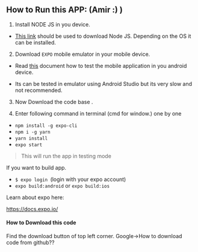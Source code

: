 ## How to Run this APP: (Amir :) )

1. Install NODE JS in you device.

- [This link](https://nodejs.org/en/) should be used to download Node JS. Depending on the OS it can be installed.

2. Download `EXPO` mobile emulator in your mobile device.
- Read [this](https://docs.expo.io/guides/testing-on-devices/) document how to test the mobile application in you android device.

- Its can be tested in emulator using Android Studio but its very slow and not recommended.

3. Now Download the code base .

4. Enter following command in terminal (cmd for window.) one by one
- `npm install -g expo-cli`
- `npm i -g yarn `
- `yarn install`
- `expo start`

> This will run the app in testing mode

If you want to build app.

- `$ expo login `(login with your expo account)
- `expo build:android` or `expo build:ios`

Learn about expo here:

https://docs.expo.io/

#### How to Download this code
Find the download button of top left corner.
Google->How to download code from github??
